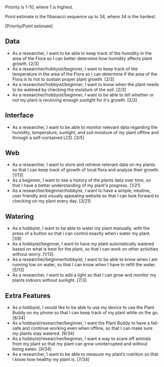 Priority is 1-10, where 1 is highest.

Point estimate is the fibanacci sequence up to 34, where 34 is the hardest.

[Priority/Point estimate]

## Data

- As a researcher, I want to be able to keep track of the humidity in the area of the Flora so I can better determine how humidity affects plant growth. [2/3]
- As a researcher/hobbyist/beginner, I want to keep track of the temperature in the area of the Flora so I can determine if the area of the Flora is to hot to sustain proper plant growth. [2/3]
- As a researcher/hobbyist/beginner, I want to know when the plant needs to be watered by checking the moisture of the soil. [2/3]
- As a researcher/hobbyist/beginner, I want to be able to tell whether or not my plant is receiving enough sunlight for it's growth. [2/3]

## Interface
- As a researcher, I want to be able to monitor relevant data regarding the humidity, temperature, sunlight, and soil moisture of my plant offline and through a self-contained LCD. [3/5]

## Web
- As a researcher, I want to store and retrieve relevant data on my plants so that I can keep track of growth of local flora and analyze their growth. [1/13]
- As a beginner, I want to see a history of the plants data over time, so that I have a better understanding of my plant's progress. [1/21]
- As a researcher/beginner/hobbyist, I want to have a simple, intuitive, user friendly and visually appealing website so that I can look forward to checking on my plant every day. [3/21]

## Watering
- As a hobbyist, I want to be able to water my plant manually, with the press of a button so that i can control exactly when i water my plant. [1/8]
- As a hobbyist/beginner, I want to have my plant automatically watered based on what is best for the plant, so that I can work on other activities without worry. [1/13]
- As a researcher/beginner/hobbyist, I want to be able to know when I am running low on water, so that I can know when I have to refill the water. [5/13]
- As a researcher, I want to add a light so that I can grow and monitor my plants indoors without sunlight. [7/3]
	

## Extra Features
- As a hobbyist, I would like to be able to use my device to use the Plant Buddy on my phone so that I can keep track of my plant while on the go. [8/34]
- As a hobbyist/researcher/beginner, I want the Plant Buddy to have a fail-safe and continue working even when offline, so that I can make sure my plants stay watered. [9/34]
- As a hobbyist/researcher/beginner, I want a way to scare off animals from my plant so that my plant can grow uninterrupted and without being eaten. [9/34]
- As a researcher, I want to be able to measure my plant’s nutrition so that I know how healthy my plant is. [7/34]
